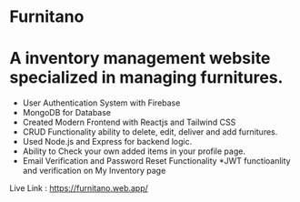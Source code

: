 # Furnitano 
# A inventory management website specialized in managing furnitures. 


* User Authentication System with Firebase
* MongoDB for Database 
* Created Modern Frontend with Reactjs and Tailwind CSS 
* CRUD Functionality ability to delete, edit, deliver and add furnitures. 
* Used Node.js and Express for backend logic.
* Ability to Check your own added items in your profile page.
* Email Verification and Password Reset Functionality 
*JWT functioanlity and verification on My Inventory page

Live Link : https://furnitano.web.app/


